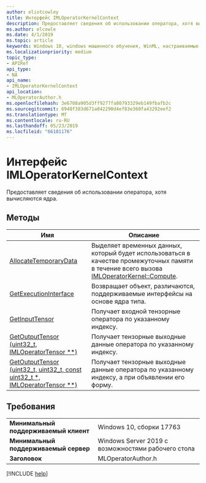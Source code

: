 ```yaml
---
author: eliotcowley
title: Интерфейс IMLOperatorKernelContext
description: Предоставляет сведения об использовании оператора, хотя вычисляются ядра.
ms.author: elcowle
ms.date: 4/1/2019
ms.topic: article
keywords: Windows 10, windows машинного обучения, WinML, настраиваемые операторы, IMLOperatorKernelContext
ms.localizationpriority: medium
topic_type:
- APIRef
api_type:
- NA
api_name:
- IMLOperatorKernelContext
api_location:
- MLOperatorAuthor.h
ms.openlocfilehash: 3e6708a905d3ff9277fa80793329eb149fbafb2c
ms.sourcegitcommit: 6948f383d671a042290d4ef83e360fa43292eef2
ms.translationtype: MT
ms.contentlocale: ru-RU
ms.lasthandoff: 05/23/2019
ms.locfileid: "66181176"
---
```

# <a name="imloperatorkernelcontext-interface"></a>Интерфейс IMLOperatorKernelContext

Предоставляет сведения об использовании оператора, хотя вычисляются ядра.

## <a name="methods"></a>Методы

| Имя | Описание |
|------|-------------|
| [AllocateTemporaryData](IMLOperatorKernelContext_AllocateTemporaryData.md) | Выделяет временных данных, который будет использоваться в качестве промежуточных памяти в течение всего вызова [IMLOperatorKernel::Compute](IMLOperatorKernel_Compute.md). |
| [GetExecutionInterface](IMLOperatorKernelContext_GetExecutionInterface.md) | Возвращает объект, различаются, поддерживаемые интерфейсы на основе ядра типа. |
| [GetInputTensor](IMLOperatorKernelContext_GetInputTensor.md) | Получает входной тензорные оператора по указанному индексу. |
| [GetOutputTensor (uint32_t, IMLOperatorTensor **)](IMLOperatorKernelContext_GetOutputTensor.md#GetOutputTensor1) | Получает тензорные выходные данные оператора по указанному индексу. |
| [GetOutputTensor (uint32_t, uint32_t, const uint32_t *, IMLOperatorTensor **)](IMLOperatorKernelContext_GetOutputTensor.md#GetOutputTensor2) | Получает тензорные выходные данные оператора по указанному индексу, а при объявлении его форму. |

## <a name="requirements"></a>Требования

| | |
|-|-|
| **Минимальный поддерживаемый клиент** | Windows 10, сборки 17763 |
| **Минимальный поддерживаемый сервер** | Windows Server 2019 с возможностями рабочего стола |
| **Заголовок** | MLOperatorAuthor.h |

[!INCLUDE [help](../../includes/get-help.md)]
